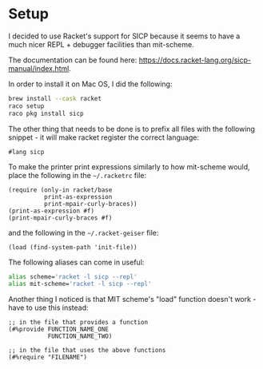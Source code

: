 # Setup
I decided to use Racket's support for SICP because it seems to have a much nicer REPL + debugger facilities than mit-scheme.

The documentation can be found here: https://docs.racket-lang.org/sicp-manual/index.html.

In order to install it on Mac OS, I did the following:
```bash
brew install --cask racket
raco setup
raco pkg install sicp
```

The other thing that needs to be done is to prefix all files with the following snippet - it will make racket register the correct language:
```racket
#lang sicp
```

To make the printer print expressions similarly to how mit-scheme would, place the following in the `~/.racketrc` file:
```racket
(require (only-in racket/base
		  print-as-expression
		  print-mpair-curly-braces))
(print-as-expression #f)
(print-mpair-curly-braces #f)
```

and the following in the `~/.racket-geiser` file:
```racket
(load (find-system-path 'init-file))
```

The following aliases can come in useful:
```bash
alias scheme='racket -l sicp --repl'
alias mit-scheme='racket -l sicp --repl'
```

Another thing I noticed is that MIT scheme's "load" function doesn't work - have to use this instead:
```racket
;; in the file that provides a function
(#%provide FUNCTION_NAME_ONE
           FUNCTION_NAME_TWO)

;; in the file that uses the above functions
(#%require "FILENAME")
```
